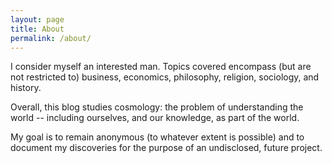 ```yaml
---
layout: page
title: About
permalink: /about/
---
```


I consider myself an interested man. Topics covered encompass (but are not restricted to) business, economics, philosophy, religion, sociology, and history.

Overall, this blog studies cosmology: the problem of understanding the world -- including ourselves, and our knowledge, as part of the world.

My goal is to remain anonymous (to whatever extent is possible) and to document my discoveries for the purpose of an undisclosed, future project.
